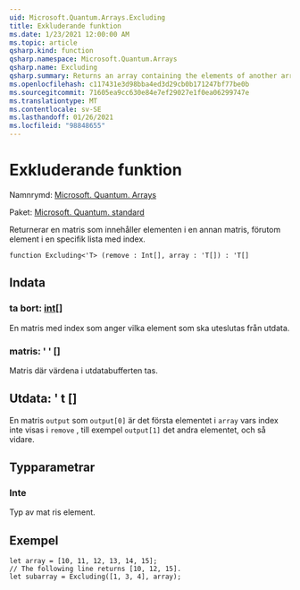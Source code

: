 ```yaml
---
uid: Microsoft.Quantum.Arrays.Excluding
title: Exkluderande funktion
ms.date: 1/23/2021 12:00:00 AM
ms.topic: article
qsharp.kind: function
qsharp.namespace: Microsoft.Quantum.Arrays
qsharp.name: Excluding
qsharp.summary: Returns an array containing the elements of another array, excluding elements at a given list of indices.
ms.openlocfilehash: c117431e3d98bba4ed3d29cb0b171247bf77be0b
ms.sourcegitcommit: 71605ea9cc630e84e7ef29027e1f0ea06299747e
ms.translationtype: MT
ms.contentlocale: sv-SE
ms.lasthandoff: 01/26/2021
ms.locfileid: "98848655"
---
```

# <a name="excluding-function"></a>Exkluderande funktion

Namnrymd: [Microsoft. Quantum. Arrays](xref:Microsoft.Quantum.Arrays)

Paket: [Microsoft. Quantum. standard](https://nuget.org/packages/Microsoft.Quantum.Standard)


Returnerar en matris som innehåller elementen i en annan matris, förutom element i en specifik lista med index.

```qsharp
function Excluding<'T> (remove : Int[], array : 'T[]) : 'T[]
```


## <a name="input"></a>Indata

### <a name="remove--int"></a>ta bort: [int](xref:microsoft.quantum.lang-ref.int)[]

En matris med index som anger vilka element som ska uteslutas från utdata.


### <a name="array--t"></a>matris: ' ' []

Matris där värdena i utdatabufferten tas.



## <a name="output--t"></a>Utdata: ' t []

En matris `output` som `output[0]` är det första elementet i `array` vars index inte visas i `remove` , till exempel `output[1]` det andra elementet, och så vidare.

## <a name="type-parameters"></a>Typparametrar

### <a name="t"></a>Inte

Typ av mat ris element.

## <a name="example"></a>Exempel

```qsharp
let array = [10, 11, 12, 13, 14, 15];
// The following line returns [10, 12, 15].
let subarray = Excluding([1, 3, 4], array);
```